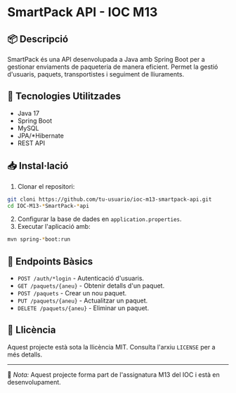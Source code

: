 # SmartPack API - IOC M13

## 📦 Descripció

SmartPack és una API desenvolupada a Java amb Spring Boot per a gestionar enviaments de paqueteria de manera eficient. Permet la gestió d'usuaris, paquets, transportistes i seguiment de lliuraments.

## 🚀 Tecnologies Utilitzades

- Java 17
- Spring Boot
- MySQL
- JPA/*Hibernate
- REST API

## 📥 Instal·lació

1. Clonar el repositori:
```bash
git cloni https://github.com/tu-usuario/ioc-m13-smartpack-api.git
cd IOC-M13-*SmartPack-*api
```
2. Configurar la base de dades en `application.properties`.
3. Executar l'aplicació amb:
```bash
mvn spring-*boot:run
```

## 📡 Endpoints Bàsics

- `POST /auth/*login` - Autenticació d'usuaris.
- `GET /paquets/{aneu}` - Obtenir detalls d'un paquet.
- `POST /paquets` - Crear un nou paquet.
- `PUT /paquets/{aneu}` - Actualitzar un paquet.
- `DELETE /paquets/{aneu}` - Eliminar un paquet.

## 📜 Llicència

Aquest projecte està sota la llicència MIT. Consulta l'arxiu `LICENSE` per a més detalls.

---

📌 *Nota:* Aquest projecte forma part de l'assignatura M13 del IOC i està en desenvolupament.
